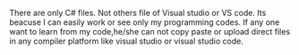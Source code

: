 There are only C# files. Not others file of Visual studio or VS code. Its beacuse I can easily work or see only my programming codes. If any one want to learn from my code,he/she can not copy paste or upload direct files in any compiler platform like visual studio or visual studio code.

